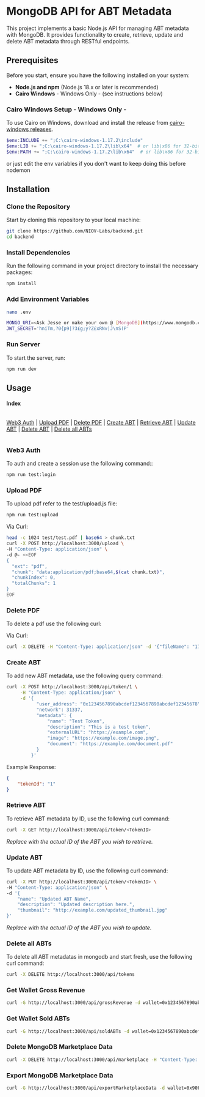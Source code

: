 # MongoDB API for ABT Metadata

This project implements a basic Node.js API for managing ABT metadata with MongoDB. It provides functionality to create, retrieve, update and delete ABT metadata through RESTful endpoints.

## Prerequisites

Before you start, ensure you have the following installed on your system:

- **Node.js and npm** (Node.js 18.x or later is recommended)
- **Cairo Windows** - Windows Only - (see instructions below)

### Cairo Windows Setup - Windows Only - 

To use Cairo on Windows, download and install the release from [cairo-windows releases](https://github.com/preshing/cairo-windows/releases).

```powershell
$env:INCLUDE += ";C:\cairo-windows-1.17.2\include"
$env:LIB += ";C:\cairo-windows-1.17.2\lib\x64"  # or lib\x86 for 32-bit
$env:PATH += ";C:\cairo-windows-1.17.2\lib\x64"  # or lib\x86 for 32-bit
```

or just edit the env variables if you don't want to keep doing this before nodemon 

## Installation

### Clone the Repository

Start by cloning this repository to your local machine:

```bash
git clone https://github.com/NIOV-Labs/backend.git
cd backend
```

### Install Dependencies

Run the following command in your project directory to install the necessary packages:

```bash
npm install
```

### Add Environment Variables

```bash
nano .env
```

```bash
MONGO_URI=<Ask Jesse or make your own @ [MongoDB](https://www.mongodb.com/products/platform/atlas-database)>
JWT_SECRET='hniTm,?0{p9|?3£g;y?Z£xRNv|J\nS(P'
```

### Run Server

To start the server, run:

```bash
npm run dev
```

## Usage

#### Index

<div style="display: flex; flex-direction: row; flex-wrap: wrap; gap: 16px;">

[Web3 Auth](#web3-auth) | [Upload PDF](#upload-pdf) | [Delete PDF](#delete-pdf) | [Create ABT](#create-abt) | [Retrieve ABT](#retrieve-abt) | [Update ABT](#update-abt) | [Delete ABT](#delete-abt) | [Delete all ABTs](#delete-all-abts)

</div>

### Web3 Auth

To auth and create a session use the following command::

```bash
npm run test:login
```

### Upload PDF

To upload pdf refer to the test/upload.js file:

```bash
npm run test:upload
```

Via Curl:

```bash
head -c 1024 test/test.pdf | base64 > chunk.txt 
curl -X POST http://localhost:3000/upload \
-H "Content-Type: application/json" \
-d @- <<EOF
{
  "ext": "pdf",
  "chunk": "data:application/pdf;base64,$(cat chunk.txt)",
  "chunkIndex": 0,
  "totalChunks": 1
}
EOF
```

### Delete PDF

To delete a pdf use the following curl:

Via Curl:

```bash
curl -X DELETE -H "Content-Type: application/json" -d '{"fileName": "1716162989796_test-1.pdf"}' http://localhost:3000/api/upload
```

### Create ABT

To add new ABT metadata, use the following query command:

```bash
curl -X POST http://localhost:3000/api/token/1 \
     -H "Content-Type: application/json" \
     -d '{
           "user_address": "0x1234567890abcdef1234567890abcdef12345678",
           "network": 31337,
           "metadata": {
               "name": "Test Token",
               "description": "This is a test token",
               "externalURL": "https://example.com",
               "image": "https://example.com/image.png",
               "document": "https://example.com/document.pdf"
           }
         }'
```

Example Response:

```json
{
    "tokenId": "1" 
}
```

### Retrieve ABT

To retrieve ABT metadata by ID, use the following curl command:

```bash
curl -X GET http://localhost:3000/api/token/<TokenID>
```

*Replace <TokenID> with the actual ID of the ABT you wish to retrieve.*

### Update ABT

To update ABT metadata by ID, use the following curl command:

```bash
curl -X PUT http://localhost:3000/api/token/<TokenID> \
-H "Content-Type: application/json" \
-d '{
    "name": "Updated ABT Name",
    "description": "Updated description here.",
    "thumbnail": "http://example.com/updated_thumbnail.jpg"
}'
```

*Replace <TokenID> with the actual ID of the ABT you wish to update.*

<!-- ### Delete ABT

To delete ABT metadata by ID, use the following curl command:

```bash
curl -X DELETE http://localhost:3000/api/token/<TokenID>
```

*Replace <TokenID> with the actual ID of the ABT you wish to delete.* -->

### Delete all ABTs

To delete all ABT metadatas in mongodb and start fresh, use the following curl command:

```bash
curl -X DELETE http://localhost:3000/api/tokens
```

### Get Wallet Gross Revenue

```bash
curl -G http://localhost:3000/api/grossRevenue -d wallet=0x1234567890abcdef1234567890abcdef12345678
```

### Get Wallet Sold ABTs

```bash
curl -G http://localhost:3000/api/soldABTs -d wallet=0x1234567890abcdef1234567890abcdef12345678
```

### Delete MongoDB Marketplace Data

```bash
curl -X DELETE http://localhost:3000/api/marketplace -H "Content-Type: application/json"
```

### Export MongoDB Marketplace Data

```bash
curl -G http://localhost:3000/api/exportMarketplaceData -d wallet=0x90F79bf6EB2c4f870365E785982E1f101E93b906
```
